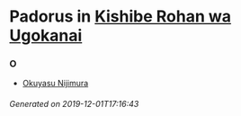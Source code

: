 # Padorus in [Kishibe Rohan wa Ugokanai](https://myanimelist.net/manga/61959/Kishibe_Rohan_wa_Ugokanai)

### O
* [Okuyasu Nijimura](https://github.com/shadow578/Project-Padoru/blob/master/table-of-contents/characters/OkuyasuNijimura.md)

###### Generated on 2019-12-01T17:16:43
